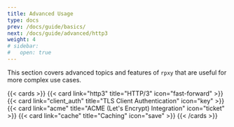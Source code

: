 ```yaml
---
title: Advanced Usage
type: docs
prev: /docs/guide/basics/
next: /docs/guide/advanced/http3
weight: 4
# sidebar:
#   open: true
---
```


This section covers advanced topics and features of `rpxy` that are useful for more complex use cases.

{{< cards >}}
{{< card link="http3" title="HTTP/3" icon="fast-forward" >}}
{{< card link="client_auth" title="TLS Client Authentication" icon="key" >}}
{{< card link="acme" title="ACME (Let's Encrypt) Integration" icon="ticket" >}}
{{< card link="cache" title="Caching" icon="save" >}}
{{< /cards >}}

